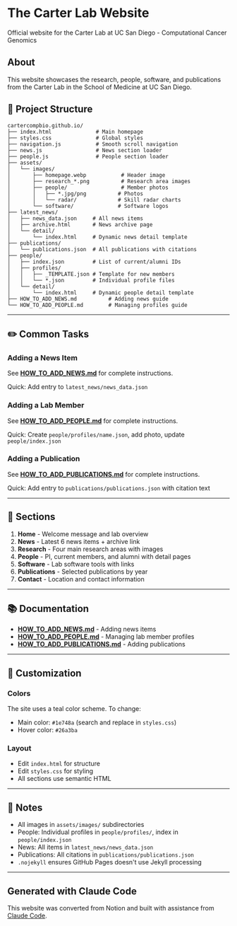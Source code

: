 # The Carter Lab Website

Official website for the Carter Lab at UC San Diego - Computational Cancer Genomics

## About

This website showcases the research, people, software, and publications from the Carter Lab in the School of Medicine at UC San Diego.

## 📂 Project Structure

```
cartercompbio.github.io/
├── index.html              # Main homepage
├── styles.css              # Global styles
├── navigation.js           # Smooth scroll navigation
├── news.js                 # News section loader
├── people.js               # People section loader
├── assets/
│   └── images/
│       ├── homepage.webp           # Header image
│       ├── research_*.png          # Research area images
│       ├── people/                 # Member photos
│       │   ├── *.jpg/png          # Photos
│       │   └── radar/             # Skill radar charts
│       └── software/              # Software logos
├── latest_news/
│   ├── news_data.json     # All news items
│   ├── archive.html       # News archive page
│   └── detail/
│       └── index.html     # Dynamic news detail template
├── publications/
│   └── publications.json  # All publications with citations
├── people/
│   ├── index.json         # List of current/alumni IDs
│   ├── profiles/
│   │   ├── _TEMPLATE.json # Template for new members
│   │   └── *.json         # Individual profile files
│   └── detail/
│       └── index.html     # Dynamic people detail template
├── HOW_TO_ADD_NEWS.md          # Adding news guide
└── HOW_TO_ADD_PEOPLE.md        # Managing profiles guide
```

---

## ✏️ Common Tasks

### Adding a News Item
See **[HOW_TO_ADD_NEWS.md](HOW_TO_ADD_NEWS.md)** for complete instructions.

Quick: Add entry to `latest_news/news_data.json`

### Adding a Lab Member
See **[HOW_TO_ADD_PEOPLE.md](HOW_TO_ADD_PEOPLE.md)** for complete instructions.

Quick: Create `people/profiles/name.json`, add photo, update `people/index.json`

### Adding a Publication
See **[HOW_TO_ADD_PUBLICATIONS.md](HOW_TO_ADD_PUBLICATIONS.md)** for complete instructions.

Quick: Add entry to `publications/publications.json` with citation text

---

## 🎯 Sections

1. **Home** - Welcome message and lab overview
2. **News** - Latest 6 news items + archive link
3. **Research** - Four main research areas with images
4. **People** - PI, current members, and alumni with detail pages
5. **Software** - Lab software tools with links
6. **Publications** - Selected publications by year
7. **Contact** - Location and contact information

---

## 📚 Documentation

- **[HOW_TO_ADD_NEWS.md](HOW_TO_ADD_NEWS.md)** - Adding news items
- **[HOW_TO_ADD_PEOPLE.md](HOW_TO_ADD_PEOPLE.md)** - Managing lab member profiles
- **[HOW_TO_ADD_PUBLICATIONS.md](HOW_TO_ADD_PUBLICATIONS.md)** - Adding publications

---

## 🎨 Customization

### Colors
The site uses a teal color scheme. To change:
- Main color: `#1e748a` (search and replace in `styles.css`)
- Hover color: `#26a3ba`

### Layout
- Edit `index.html` for structure
- Edit `styles.css` for styling
- All sections use semantic HTML

---

## 📝 Notes

- All images in `assets/images/` subdirectories
- People: Individual profiles in `people/profiles/`, index in `people/index.json`
- News: All items in `latest_news/news_data.json`
- Publications: All citations in `publications/publications.json`
- `.nojekyll` ensures GitHub Pages doesn't use Jekyll processing

---

## Generated with Claude Code

This website was converted from Notion and built with assistance from [Claude Code](https://claude.com/claude-code).
